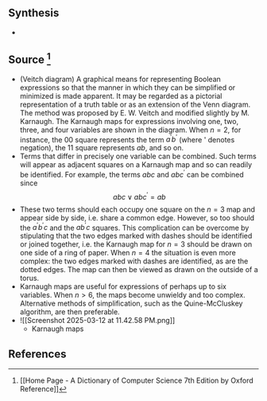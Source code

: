 ## Synthesis
- 
## Source [^1]
- (Veitch diagram) A graphical means for representing Boolean expressions so that the manner in which they can be simplified or minimized is made apparent. It may be regarded as a pictorial representation of a truth table or as an extension of the Venn diagram. The method was proposed by E. W. Veitch and modified slightly by M. Karnaugh. The Karnaugh maps for expressions involving one, two, three, and four variables are shown in the diagram. When $n=2$, for instance, the 00 square represents the term $a^{\prime} b^{\prime}$ (where ' denotes negation), the 11 square represents $a b$, and so on.
- Terms that differ in precisely one variable can be combined. Such terms will appear as adjacent squares on a Karnaugh map and so can readily be identified. For example, the terms $a b c$ and $a b c^{\prime}$ can be combined since$$a b c \vee a b c^{\prime}=a b$$
- These two terms should each occupy one square on the $n=3$ map and appear side by side, i.e. share a common edge. However, so too should the $a^{\prime} b^{\prime} c$ and the $a b^{\prime} c$ squares. This complication can be overcome by stipulating that the two edges marked with dashes should be identified or joined together, i.e. the Karnaugh map for $n=3$ should be drawn on one side of a ring of paper. When $n=4$ the situation is even more complex: the two edges marked with dashes are identified, as are the dotted edges. The map can then be viewed as drawn on the outside of a torus.
- Karnaugh maps are useful for expressions of perhaps up to six variables. When $n>6$, the maps become unwieldy and too complex. Alternative methods of simplification, such as the Quine-McCluskey algorithm, are then preferable.
- ![[Screenshot 2025-03-12 at 11.42.58 PM.png]]
	- Karnaugh maps
## References

[^1]: [[Home Page - A Dictionary of Computer Science 7th Edition by Oxford Reference]]